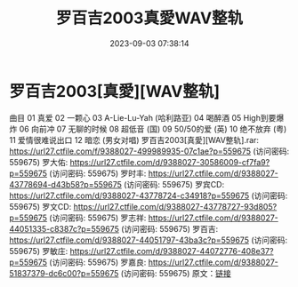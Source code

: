 ﻿---
title: 罗百吉2003真愛WAV整轨
date: 2023-09-03 07:38:14
categories: WAV车载音乐、镜像
tags: 华语中文
---
# 罗百吉2003[真愛][WAV整轨]

曲目
01 真爱
02 一颗心
03 A-Lie-Lu-Yah (哈利路亚)
04 喝醉酒
05 High到要爆炸
06 向前冲
07 无聊的时候
08 超低音 (国)
09 50/50的爱 (英)
10 绝不放弃 (粤)
11 爱情很难说出口
12 暗恋 (男女对唱)
罗百吉2003[真愛][WAV整轨].rar: https://url27.ctfile.com/f/9388027-499989935-07c1ae?p=559675
(访问密码: 559675)
罗大佑: https://url27.ctfile.com/d/9388027-30586009-cf7fa9?p=559675
(访问密码: 559675)
罗时丰: https://url27.ctfile.com/d/9388027-43778694-d43b58?p=559675
(访问密码: 559675)
罗宾CD: https://url27.ctfile.com/d/9388027-43778724-c34918?p=559675
(访问密码: 559675)
罗文CD: https://url27.ctfile.com/d/9388027-43778727-93d805?p=559675
(访问密码: 559675)
罗志祥: https://url27.ctfile.com/d/9388027-44051335-c8387c?p=559675
(访问密码: 559675)
罗百吉: https://url27.ctfile.com/d/9388027-44051797-43ba3c?p=559675
(访问密码: 559675)
罗敏庄: https://url27.ctfile.com/d/9388027-44072776-408e37?p=559675
(访问密码: 559675)
罗嘉良: https://url27.ctfile.com/d/9388027-51837379-dc6c00?p=559675
(访问密码: 559675)
原文：[链接](https://blog.sina.com.cn/s/blog_1647c7e76010313bm.html)